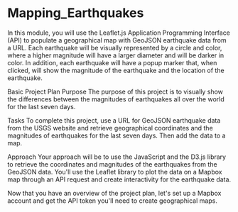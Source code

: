 # Mapping_Earthquakes


In this module, you will use the Leaflet.js Application Programming Interface (API) to populate a geographical map with GeoJSON earthquake data from a URL. Each earthquake will be visually represented by a circle and color, where a higher magnitude will have a larger diameter and will be darker in color. In addition, each earthquake will have a popup marker that, when clicked, will show the magnitude of the earthquake and the location of the earthquake.



Basic Project Plan
Purpose
The purpose of this project is to visually show the differences between the magnitudes of earthquakes all over the world for the last seven days.

Tasks
To complete this project, use a URL for GeoJSON earthquake data from the USGS website and retrieve geographical coordinates and the magnitudes of earthquakes for the last seven days. Then add the data to a map.

Approach
Your approach will be to use the JavaScript and the D3.js library to retrieve the coordinates and magnitudes of the earthquakes from the GeoJSON data. You'll use the Leaflet library to plot the data on a Mapbox map through an API request and create interactivity for the earthquake data.

Now that you have an overview of the project plan, let's set up a Mapbox account and get the API token you'll need to create geographical maps.